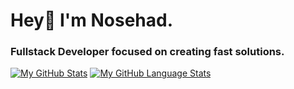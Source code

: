 <h1>Hey👋 I'm Nosehad.</h1>
<h3>Fullstack Developer focused on creating fast solutions.</h3>

[![My GitHub Stats](https://github-readme-stats.vercel.app/api/?username=nosehad&count_private=true&theme=tokyonight&showicons=true)]()
[![My GitHub Language Stats](https://github-readme-stats.vercel.app/api/top-langs/?username=nosehad&langs_count=5&theme=tokyonight)]()

<!--
**nosehad/nosehad** is a ✨ _special_ ✨ repository because its `README.md` (this file) appears on your GitHub profile.

Here are some ideas to get you started:

- 🔭 I’m currently working on ...
- 🌱 I’m currently learning ...
- 👯 I’m looking to collaborate on ...
- 🤔 I’m looking for help with ...
- 💬 Ask me about ...
- 📫 How to reach me: ...
- 😄 Pronouns: ...
- ⚡ Fun fact: ...
-->
